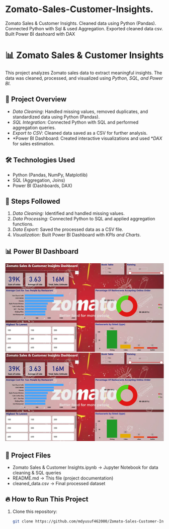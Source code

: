 # Zomato-Sales-Customer-Insights.
Zomato Sales &amp; Customer Insights. Cleaned data using Python (Pandas). Connected Python with Sql &amp; used Aggregation. Exported cleaned data csv. Built Power BI dashoard with DAX
# 📊 Zomato Sales & Customer Insights

This project analyzes Zomato sales data to extract meaningful insights. The data was cleaned, processed, and visualized using *Python, SQL, and Power BI*.

## 🚀 Project Overview  
- *Data Cleaning*: Handled missing values, removed duplicates, and standardized data using Python (Pandas).  
- *SQL Integration*: Connected Python with SQL and performed aggregation queries.  
- *Export to CSV*: Cleaned data saved as a CSV for further analysis.  
- *Power BI Dashboard: Created interactive visualizations and used **DAX* for sales estimation.  

## 🛠 Technologies Used  
- Python (Pandas, NumPy, Matplotlib)  
- SQL (Aggregation, Joins)  
- Power BI (Dashboards, DAX)  

## 📌 Steps Followed  
1. *Data Cleaning:* Identified and handled missing values.  
2. *Data Processing:* Connected Python to SQL and applied aggregation functions.  
3. *Data Export:* Saved the processed data as a CSV file.  
4. *Visualization:* Built Power BI Dashboard with *KPIs and Charts*.  

## 📊 Power BI Dashboard  
![Power BI Dashboard](https://github.com/mdyusuf462000/Zomato-Sales-Customer-Insights./blob/main/Dashboard.jpg) 
![Dashboard Preview](https://github.com/mdyusuf462000/Zomato-Sales-Customer-Insights./blob/main/Dashboard.jpg) 

## 📂 Project Files  
- Zomato Sales & Customer Insights.ipynb → Jupyter Notebook for data cleaning & SQL queries  
- README.md → This file (project documentation)  
- cleaned_data.csv → Final processed dataset  

## 🔥 How to Run This Project  
1. Clone this repository:  
   ```sh
   git clone https://github.com/mdyusuf462000/Zomato-Sales-Customer-Insights.git 
